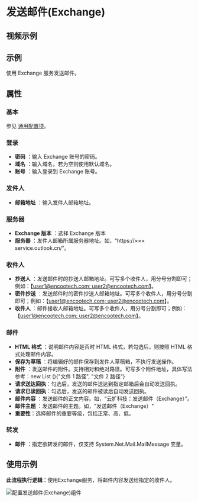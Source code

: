 # 发送邮件(Exchange)

## 视频示例

## 示例

使用 Exchange 服务发送邮件。

## 属性

### 基本

参见 [通用配置项](../../Appendix/CommonConfigurationItems.md)。

### 登录

- **密码** ：输入 Exchange 账号的密码。
- **域名** ：输入域名，若为空则使用默认域名。
- **账号** ：输入登录到 Exchange 账号。

### 发件人

- **邮箱地址** ：输入发件人邮箱地址。

### 服务器

- **Exchange 版本** ：选择 Exchange 版本
- **服务器** ：发件人邮箱所属服务器地址。如，“https://××× service.outlook.cn/”。

### 收件人

- **抄送人** ：发送邮件时的抄送人邮箱地址。可写多个收件人，用分号分割即可；例如：【[user1@encootech.com; user2@encootech.com](mailto:user1@encootech.com;%20user2@encootech.com)】。
- **密件抄送** ：发送邮件时的密件抄送人邮箱地址。可写多个收件人，用分号分割即可；例如：【[user1@encootech.com; user2@encootech.com](mailto:user1@encootech.com;%20user2@encootech.com)】。
- **收件人** ：邮件接收人邮箱地址。可写多个收件人，用分号分割即可；例如：【[user1@encootech.com; user2@encootech.com](mailto:user1@encootech.com;%20user2@encootech.com)】。

### 邮件

- **HTML 格式** ：说明邮件内容是否时 HTML 格式，若勾选后，则按照 HTML 格式处理邮件内容。
- **保存为草稿** ：将编辑好的邮件保存到发件人草稿箱，不执行发送操作。
- **附件** ：发送邮件的附件。支持相对和绝对路径。可写多个附件地址，具体写法参考：new List <string>(){"文件 1 路径", "文件 2 路径"}
- **请求送达回执**：勾选后，发送的邮件送达到指定邮箱后会自动发送回执。
- **请求已读回执**：勾选后，发送的邮件被读后自动发送回执。
- **邮件内容** ：发送邮件的正文内容。如，“云扩科技：发送邮件（Exchange）”。
- **邮件主题** ：发送邮件的主题。如，"发送邮件（Exchange）"
- **重要性**：选择邮件的重要等级，包括正常、高、低。

### 转发

- **邮件** ：指定欲转发的邮件，仅支持 System.Net.Mail.MailMessage 变量。

## 使用示例

**此流程执行逻辑**：使用Exchange服务，将邮件内容发送给指定的收件人。

![配置发送邮件(Exchange)组件](https://docimages.blob.core.chinacloudapi.cn/images/Activities/SendExchangeMail2020122202.png)
